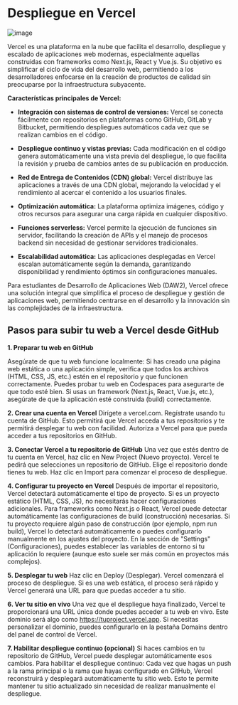 # Despliegue en Vercel

![image](https://github.com/user-attachments/assets/d19f81a5-8e5c-4340-a740-36380bde4cd5)

Vercel es una plataforma en la nube que facilita el desarrollo, despliegue y escalado de aplicaciones web modernas, especialmente aquellas construidas con frameworks como Next.js, React y Vue.js. Su objetivo es simplificar el ciclo de vida del desarrollo web, permitiendo a los desarrolladores enfocarse en la creación de productos de calidad sin preocuparse por la infraestructura subyacente.

**Características principales de Vercel:**

- **Integración con sistemas de control de versiones:** Vercel se conecta fácilmente con repositorios en plataformas como GitHub, GitLab y Bitbucket, permitiendo despliegues automáticos cada vez que se realizan cambios en el código. 

- **Despliegue continuo y vistas previas:** Cada modificación en el código genera automáticamente una vista previa del despliegue, lo que facilita la revisión y prueba de cambios antes de su publicación en producción. 

- **Red de Entrega de Contenidos (CDN) global:** Vercel distribuye las aplicaciones a través de una CDN global, mejorando la velocidad y el rendimiento al acercar el contenido a los usuarios finales. 

- **Optimización automática:** La plataforma optimiza imágenes, código y otros recursos para asegurar una carga rápida en cualquier dispositivo. 

- **Funciones serverless:** Vercel permite la ejecución de funciones sin servidor, facilitando la creación de APIs y el manejo de procesos backend sin necesidad de gestionar servidores tradicionales. 

- **Escalabilidad automática:** Las aplicaciones desplegadas en Vercel escalan automáticamente según la demanda, garantizando disponibilidad y rendimiento óptimos sin configuraciones manuales. 

Para estudiantes de Desarrollo de Aplicaciones Web (DAW2), Vercel ofrece una solución integral que simplifica el proceso de despliegue y gestión de aplicaciones web, permitiendo centrarse en el desarrollo y la innovación sin las complejidades de la infraestructura. 

## Pasos para subir tu web a Vercel desde GitHub



**1. Preparar tu web en GitHub**

Asegúrate de que tu web funcione localmente: Si has creado una página web estática o una aplicación simple, verifica que todos los archivos (HTML, CSS, JS, etc.) estén en el repositorio y que funcionen correctamente. Puedes probar tu web en Codespaces para asegurarte de que todo esté bien.
Si usas un framework (Next.js, React, Vue.js, etc.), asegúrate de que la aplicación esté construida (build) correctamente.

**2. Crear una cuenta en Vercel**
Dirígete a vercel.com.
Regístrate usando tu cuenta de GitHub. Esto permitirá que Vercel acceda a tus repositorios y te permitirá desplegar tu web con facilidad.
Autoriza a Vercel para que pueda acceder a tus repositorios en GitHub.

**3. Conectar Vercel a tu repositorio de GitHub**
Una vez que estés dentro de tu cuenta en Vercel, haz clic en New Project (Nuevo proyecto).
Vercel te pedirá que selecciones un repositorio de GitHub. Elige el repositorio donde tienes tu web.
Haz clic en Import para comenzar el proceso de despliegue.

**4. Configurar tu proyecto en Vercel**
Después de importar el repositorio, Vercel detectará automáticamente el tipo de proyecto. Si es un proyecto estático (HTML, CSS, JS), no necesitarás hacer configuraciones adicionales. Para frameworks como Next.js o React, Vercel puede detectar automáticamente las configuraciones de build (construcción) necesarias.
Si tu proyecto requiere algún paso de construcción (por ejemplo, npm run build), Vercel lo detectará automáticamente o puedes configurarlo manualmente en los ajustes del proyecto.
En la sección de "Settings" (Configuraciones), puedes establecer las variables de entorno si tu aplicación lo requiere (aunque esto suele ser más común en proyectos más complejos).

**5. Desplegar tu web**
Haz clic en Deploy (Desplegar).
Vercel comenzará el proceso de despliegue. Si es una web estática, el proceso será rápido y Vercel generará una URL para que puedas acceder a tu sitio.

**6. Ver tu sitio en vivo**
Una vez que el despliegue haya finalizado, Vercel te proporcionará una URL única donde puedes acceder a tu web en vivo. Este dominio será algo como https://tuproject.vercel.app.
Si necesitas personalizar el dominio, puedes configurarlo en la pestaña Domains dentro del panel de control de Vercel.

**7. Habilitar despliegue continuo (opcional)**
Si haces cambios en tu repositorio de GitHub, Vercel puede desplegar automáticamente esos cambios. Para habilitar el despliegue continuo:
Cada vez que hagas un push a la rama principal o la rama que hayas configurado en GitHub, Vercel reconstruirá y desplegará automáticamente tu sitio web.
Esto te permite mantener tu sitio actualizado sin necesidad de realizar manualmente el despliegue.

